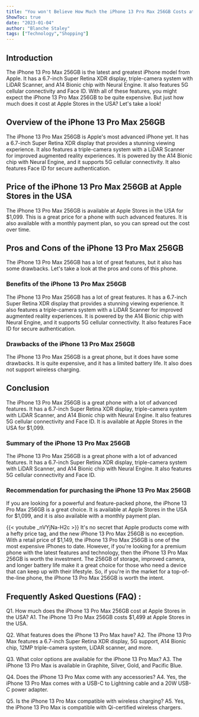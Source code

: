 ```yaml
---
title: "You won't Believe How Much the iPhone 13 Pro Max 256GB Costs at Apple Stores in the USA!"
ShowToc: true 
date: "2023-01-04"
author: "Blanche Staley" 
tags: ["Technology","Shopping"]
---
```

## Introduction

The iPhone 13 Pro Max 256GB is the latest and greatest iPhone model from Apple. It has a 6.7-inch Super Retina XDR display, triple-camera system with LiDAR Scanner, and A14 Bionic chip with Neural Engine. It also features 5G cellular connectivity and Face ID. With all of these features, you might expect the iPhone 13 Pro Max 256GB to be quite expensive. But just how much does it cost at Apple Stores in the USA? Let's take a look!

## Overview of the iPhone 13 Pro Max 256GB

The iPhone 13 Pro Max 256GB is Apple's most advanced iPhone yet. It has a 6.7-inch Super Retina XDR display that provides a stunning viewing experience. It also features a triple-camera system with a LiDAR Scanner for improved augmented reality experiences. It is powered by the A14 Bionic chip with Neural Engine, and it supports 5G cellular connectivity. It also features Face ID for secure authentication.

## Price of the iPhone 13 Pro Max 256GB at Apple Stores in the USA

The iPhone 13 Pro Max 256GB is available at Apple Stores in the USA for $1,099. This is a great price for a phone with such advanced features. It is also available with a monthly payment plan, so you can spread out the cost over time.

## Pros and Cons of the iPhone 13 Pro Max 256GB

The iPhone 13 Pro Max 256GB has a lot of great features, but it also has some drawbacks. Let's take a look at the pros and cons of this phone.

### Benefits of the iPhone 13 Pro Max 256GB

The iPhone 13 Pro Max 256GB has a lot of great features. It has a 6.7-inch Super Retina XDR display that provides a stunning viewing experience. It also features a triple-camera system with a LiDAR Scanner for improved augmented reality experiences. It is powered by the A14 Bionic chip with Neural Engine, and it supports 5G cellular connectivity. It also features Face ID for secure authentication.

### Drawbacks of the iPhone 13 Pro Max 256GB

The iPhone 13 Pro Max 256GB is a great phone, but it does have some drawbacks. It is quite expensive, and it has a limited battery life. It also does not support wireless charging.

## Conclusion

The iPhone 13 Pro Max 256GB is a great phone with a lot of advanced features. It has a 6.7-inch Super Retina XDR display, triple-camera system with LiDAR Scanner, and A14 Bionic chip with Neural Engine. It also features 5G cellular connectivity and Face ID. It is available at Apple Stores in the USA for $1,099. 

### Summary of the iPhone 13 Pro Max 256GB

The iPhone 13 Pro Max 256GB is a great phone with a lot of advanced features. It has a 6.7-inch Super Retina XDR display, triple-camera system with LiDAR Scanner, and A14 Bionic chip with Neural Engine. It also features 5G cellular connectivity and Face ID.

### Recommendation for purchasing the iPhone 13 Pro Max 256GB

If you are looking for a powerful and feature-packed phone, the iPhone 13 Pro Max 256GB is a great choice. It is available at Apple Stores in the USA for $1,099, and it is also available with a monthly payment plan.

{{< youtube _nVYjNa-H2c >}} 
It's no secret that Apple products come with a hefty price tag, and the new iPhone 13 Pro Max 256GB is no exception. With a retail price of $1,149, the iPhone 13 Pro Max 256GB is one of the most expensive iPhones to date. However, if you're looking for a premium phone with the latest features and technology, then the iPhone 13 Pro Max 256GB is worth the investment. The 256GB of storage, improved camera, and longer battery life make it a great choice for those who need a device that can keep up with their lifestyle. So, if you're in the market for a top-of-the-line phone, the iPhone 13 Pro Max 256GB is worth the intent.

## Frequently Asked Questions (FAQ) :
Q1. How much does the iPhone 13 Pro Max 256GB cost at Apple Stores in the USA? 
A1. The iPhone 13 Pro Max 256GB costs $1,499 at Apple Stores in the USA.

Q2. What features does the iPhone 13 Pro Max have?
A2. The iPhone 13 Pro Max features a 6.7-inch Super Retina XDR display, 5G support, A14 Bionic chip, 12MP triple-camera system, LiDAR scanner, and more.

Q3. What color options are available for the iPhone 13 Pro Max?
A3. The iPhone 13 Pro Max is available in Graphite, Silver, Gold, and Pacific Blue.

Q4. Does the iPhone 13 Pro Max come with any accessories?
A4. Yes, the iPhone 13 Pro Max comes with a USB-C to Lightning cable and a 20W USB-C power adapter.

Q5. Is the iPhone 13 Pro Max compatible with wireless charging?
A5. Yes, the iPhone 13 Pro Max is compatible with Qi-certified wireless chargers.


